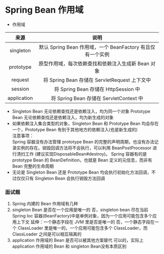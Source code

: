 # Spring Bean 作用域
- 作用域  

|来源|说明|
|:---:|:---:|
|singleton|默认 Spring Bean 作用域，一个 BeanFactory 有且仅有一个实例|
|prototype|原型作用域，每次依赖查找和依赖注入生成新 Bean 对象|
|request|将 Spring Bean 存储在 ServletRequest 上下文中|
|session|将 Spring Bean 存储在 HttpSession 中|
|application|将 Spring Bean 存储在 ServletContext 中|
- Singleton Bean 无论依赖查找还是依赖注入，均为同一个对象
Prototype Bean 无论依赖查找还是依赖注入，均为新生成的对象  
- 如果依赖注入集合类型的对象，Singleton Bean 和 Prototype Bean 均会存在一个，Prototype Bean 有别于其他地方的依赖注入(也是新生成的)  
注意事项：  
Spring 容器没有办法管理 prototype Bean 的完整的声明周期，也没有办法记录实例的存在。销毁回调方法将不会执行，可以利用 BeanPostProcessor 进行清扫工作
(建议实现DisposableBean#destroy)。
Spring 容器有的是 prototype Bean 的 BeanDefinition，也就是 Bean 定义的元信息，而非有 Bean 完整的生命周期  
- 无论是 Singleton Bean 还是 Prototype Bean 均会执行初始化方法回调，不过仅仅只有 Singleton Bean 会执行销毁方法回调
### 面试题
1. Spring 内建的 Bean 作用域有几种
2. singleton Bean 是否在一个应用是唯一的
否，singleton bean 尽在当前 Spring Ioc 容器(BeanFactory)中是单例对象，因为一个应用可能包含多个应用上下文
延伸：一个静态字段在 JVM 里是否是唯一的
否，一个静态字段在一个 ClassLoader 里是唯一的，一个应用可能包含多个 ClassLoader，而 ClassLoader 之间是可以相互隔离的
3. application 作用域的 Bean 是否可以被其他方案替代
可以的，实际上 application 作用域的 Bean 和 singleton Bean没有本质区别
 